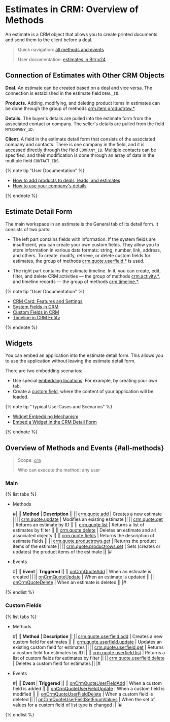 # Estimates in CRM: Overview of Methods

An estimate is a CRM object that allows you to create printed documents and send them to the client before a deal.

> Quick navigation: [all methods and events](#all-methods)
> 
> User documentation: [estimates in Bitrix24](https://helpdesk.bitrix24.com/open/17643444/) 

## Connection of Estimates with Other CRM Objects

**Deal.** An estimate can be created based on a deal and vice versa. The connection is established in the estimate field `DEAL_ID`.

**Products.** Adding, modifying, and deleting product items in estimates can be done through the group of methods [crm.item.productrow.*](../universal/product-rows/index.md). 

**Details.** The buyer's details are pulled into the estimate form from the associated contact or company. The seller's details are pulled from the field `MYCOMPANY_ID`.

**Client.** A field in the estimate detail form that consists of the associated company and contacts. There is one company in the field, and it is accessed directly through the field `COMPANY_ID`. Multiple contacts can be specified, and their modification is done through an array of data in the multiple field `CONTACT_IDS`.

{% note tip "User Documentation" %}

- [How to add products to deals, leads, and estimates](https://helpdesk.bitrix24.com/open/14303190/)
- [How to use your company's details](https://helpdesk.bitrix24.com/open/16059544/)

{% endnote %}

## Estimate Detail Form

The main workspace in an estimate is the General tab of its detail form. It consists of two parts:

* The left part contains fields with information. If the system fields are insufficient, you can create your own custom fields. They allow you to store information in various data formats: string, number, link, address, and others. To create, modify, retrieve, or delete custom fields for estimates, the group of methods [crm.quote.userfield.*](./crm-quote-user-field-add.md) is used.

* The right part contains the estimate timeline. In it, you can create, edit, filter, and delete CRM activities — the group of methods [crm.activity.*](../timeline/activities/index.md), and timeline records — the group of methods [crm.timeline.*](../timeline/index.md).

{% note tip "User Documentation" %}

- [CRM Card: Features and Settings](https://helpdesk.bitrix24.com/open/22879716/)
- [System Fields in CRM](https://helpdesk.bitrix24.com/open/18529390/)
- [Custom Fields in CRM](https://helpdesk.bitrix24.com/open/22067852/)
- [Timeline in CRM Entity](https://helpdesk.bitrix24.com/open/16767378/)

{% endnote %}

## Widgets

You can embed an application into the estimate detail form. This allows you to use the application without leaving the estimate detail form.

There are two embedding scenarios: 
* Use special [embedding locations](../../widgets/crm/index.md). For example, by creating your own tab.
* Create a [custom field](../../../tutorials/crm/crm-widgets/widget-as-field-in-lead-page.md), where the content of your application will be loaded.

{% note tip "Typical Use-Cases and Scenarios" %}

- [Widget Embedding Mechanism](../../widgets/index.md)
- [Embed a Widget in the CRM Detail Form](../../../tutorials/crm/crm-widgets/widget-as-detail-tab.md)

{% endnote %}

## Overview of Methods and Events {#all-methods}

> Scope: [`crm`](../../scopes/permissions.md)
>
> Who can execute the method: any user

### Main

{% list tabs %}

- Methods
  
    #| 
    || **Method** | **Description** ||
    || [crm.quote.add](./crm-quote-add.md) | Creates a new estimate ||
    || [crm.quote.update](./crm-quote-update.md) | Modifies an existing estimate ||
    || [crm.quote.get](./crm-quote-get.md) | Returns an estimate by ID ||
    || [crm.quote.list](./crm-quote-list.md) | Returns a list of estimates by filter ||
    || [crm.quote.delete](./crm-quote-delete.md) | Deletes an estimate and all associated objects ||
    || [crm.quote.fields](./crm-quote-fields.md) | Returns the description of estimate fields ||
    || [crm.quote.productrows.get](./crm-quote-product-rows-get.md) | Returns the product items of the estimate ||
    || [crm.quote.productrows.set](./crm-quote-product-rows-set.md) | Sets (creates or updates) the product items of the estimate ||
    |#

- Events 

    #| 
    || **Event** | **Triggered** ||
    || [onCrmQuoteAdd](./events/on-crm-quote-add.md) | When an estimate is created ||
    || [onCrmQuoteUpdate](./events/on-crm-quote-update.md) | When an estimate is updated ||
    || [onCrmQuoteDelete](./events/on-crm-quote-delete.md) | When an estimate is deleted ||
    |#

{% endlist %}

### Custom Fields

{% list tabs %}

- Methods

    #| 
    || **Method** | **Description** ||
    || [crm.quote.userfield.add](./crm-quote-user-field-add.md) | Creates a new custom field for estimates ||
    || [crm.quote.userfield.update](./crm-quote-user-field-update.md) | Updates an existing custom field for estimates ||
    || [crm.quote.userfield.get](./crm-quote-user-field-get.md) | Returns a custom field for estimates by ID ||
    || [crm.quote.userfield.list](./crm-quote-user-field-list.md) | Returns a list of custom fields for estimates by filter ||
    || [crm.quote.userfield.delete](./crm-quote-user-field-delete.md) | Deletes a custom field for estimates ||
    |#

- Events 
  
    #| 
    || **Event** | **Triggered** ||
    || [onCrmQuoteUserFieldAdd](./events/on-crm-quote-user-field-add.md) | When a custom field is added ||
    || [onCrmQuoteUserFieldUpdate](./events/on-crm-quote-user-field-update.md) | When a custom field is modified ||
    || [onCrmQuoteUserFieldDelete](./events/on-crm-quote-user-field-delete.md) | When a custom field is deleted ||
    || [onCrmQuoteUserFieldSetEnumValues](./events/on-crm-quote-user-field-set-enum-values.md) | When the set of values for a custom field of list type is changed ||
    |#

 {% endlist %}
